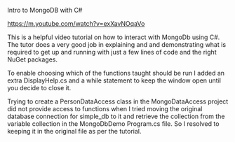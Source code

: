 Intro to MongoDB with C#

https://m.youtube.com/watch?v=exXavNOqaVo

This is a helpful video tutorial on how to interact with MongoDb using C#. The tutor does a very good job in explaining and and demonstrating what is required to get up and running with just a few lines of code and the right NuGet packages.

To enable choosing which of the functions taught should be run I added an extra DisplayHelp.cs and a while statement to keep the window open until you decide to close it.

Trying to create a PersonDataAccess class in the MongoDataAccess project did not provide access to functions when I tried moving the original database connection for simple_db to it and retrieve the collection from the variable collection in the MongoDbDemo Program.cs file. So I resolved to keeping it in the original file as per the tutorial.
